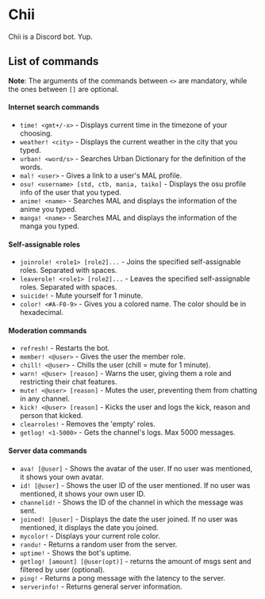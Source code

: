 # Chii
Chii is a Discord bot. Yup.

## List of commands
**Note**: The arguments of the commands between `<>` are mandatory, while the ones between `[]` are optional.

#### Internet search commands
* `time! <gmt+/-x>` - Displays current time in the timezone of your choosing.
* `weather! <city>` - Displays the current weather in the city that you typed.
* `urban! <word/s>` - Searches Urban Dictionary for the definition of the words.
* `mal! <user>` - Gives a link to a user's MAL profile.
* `osu! <username> [std, ctb, mania, taiko]` - Displays the osu profile info of the user that you typed.
* `anime! <name>` - Searches MAL and displays the information of the anime you typed.
* `manga! <name>` - Searches MAL and displays the information of the manga you typed.

#### Self-assignable roles
* `joinrole! <role1> [role2]...` - Joins the specified self-assignable roles. Separated with spaces.
* `leaverole! <role1> [role2]...` - Leaves the specified self-assignable roles. Separated with spaces.
* `suicide!` - Mute yourself for 1 minute.
* `color! <#A-F0-9>` - Gives you a colored name. The color should be in hexadecimal.

#### Moderation commands
* `refresh!` - Restarts the bot.
* `member! <@user>` - Gives the user the member role.
* `chill! <@user>` - Chills the user (chill = mute for 1 minute).
* `warn! <@user> [reason]` - Warns the user, giving them a role and restricting their chat features.
* `mute! <@user> [reason]` - Mutes the user, preventing them from chatting in any channel.
* `kick! <@user> [reason]` - Kicks the user and logs the kick, reason and person that kicked.
* `clearroles!` - Removes the 'empty' roles.
* `getlog! <1-5000>` - Gets the channel's logs. Max 5000 messages.

#### Server data commands
* `ava! [@user]` - Shows the avatar of the user. If no user was mentioned, it shows your own avatar.
* `id! [@user]` - Shows the user ID of the user mentioned. If no user was mentioned, it shows your own user ID.
* `channelid!` - Shows the ID of the channel in which the message was sent.
* `joined! [@user]` - Displays the date the user joined. If no user was mentioned, it displays the date you joined.
* `mycolor!` - Displays your current role color.
* `randu!` - Returns a random user from the server.
* `uptime!` - Shows the bot's uptime.
* `getlog! [amount] [@user(opt)]` - returns the amount of msgs sent and filtered by user (optional).
* `ping!` - Returns a pong message with the latency to the server.
* `serverinfo!` - Returns general server information.
